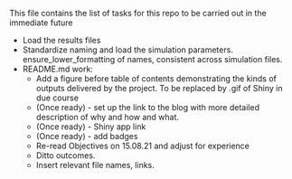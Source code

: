This file contains the list of tasks for this repo to be carried out in the immediate future
* Load the results files
* Standardize naming and load the simulation parameters. ensure_lower_formatting of names, consistent across simulation files.
* README.md work:
  - Add a figure before table of contents demonstrating the kinds of outputs delivered by the project. To be replaced by .gif of Shiny in due course
  - (Once ready) - set up the link to the blog with more detailed description of why and how and what.
  - (Once ready) - Shiny app link
  - (Once ready) - add badges
  - Re-read Objectives on 15.08.21 and adjust for experience
  - Ditto outcomes.
  - Insert relevant file names, links.
